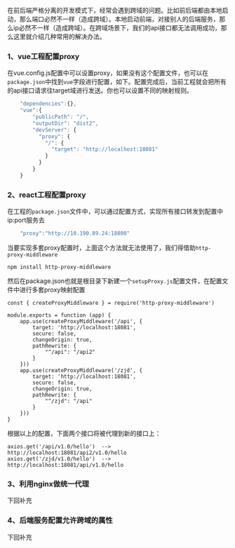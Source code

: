 在前后端严格分离的开发模式下，经常会遇到跨域的问题。比如前后端都由本地启动，那么端口必然不一样（造成跨域）。本地启动前端，对接别人的后端服务，那么ip必然不一样（造成跨域）。在跨域场景下，我们的api接口都无法调用成功，那么这里就介绍几种常用的解决办法。

### 1、vue工程配置proxy
在vue.config.js配置中可以设置proxy，如果没有这个配置文件，也可以在`package.json`中找到`vue`字段进行配置，如下。配置完成后，当前工程就会把所有的api接口请求往target域进行发送。你也可以设置不同的映射规则。
```javascript
	"dependencies":{},
	"vue":{
		"publicPath": "/",
		"outputDir": "dist2",
		"devServer": {
		  "proxy": {
			"/": {
			  "target": "http://localhost:18081"
			}
		  }
		}
	}
```
### 2、react工程配置proxy
在工程的`package.json`文件中，可以通过配置方式，实现所有接口转发到配置中ip:port服务去
```javascript
	"proxy":"http://10.190.89.24:18800"
```

当要实现多套proxy配置时，上面这个方法就无法使用了，我们得借助`http-proxy-middleware`
```
npm install http-proxy-middleware
```

然后在package.json也就是根目录下新建一个`setupProxy.js`配置文件，在配置文件中进行多套proxy映射配置
```
const { createProxyMiddleware } = require('http-proxy-middleware')

module.exports = function (app) {
    app.use(createProxyMiddleware('/api', {
        target: 'http://localhost:18081',
        secure: false,
        changeOrigin: true,
        pathRewrite: {
            "^/api": "/api2"
        }
    }))
    app.use(createProxyMiddleware('/zjd', {
        target: 'http://localhost:18081',
        secure: false,
        changeOrigin: true,
        pathRewrite: {
            "^/zjd": "/api"
        }
    }))
}
```
根据以上的配置，下面两个接口将被代理到新的接口上：
```
axios.get('/api/v1.0/hello')  -->   http://localhost:18081/api2/v1.0/hello
axios.get('/zjd/v1.0/hello')  -->   http://localhost:18081/api/v1.0/hello
```
### 3、利用nginx做统一代理
下回补充

### 4、后端服务配置允许跨域的属性
下回补充
